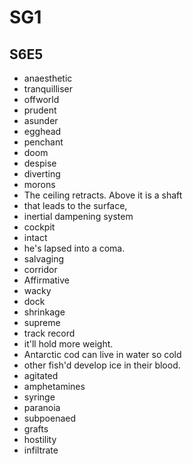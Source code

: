 # SG1

## S6E5

- anaesthetic
- tranquilliser
- offworld
- prudent
- asunder
- egghead
- penchant
- doom
- despise
- diverting
- morons
- The ceiling retracts. Above it is a shaft
- that leads to the surface,
- inertial dampening system
- cockpit
- intact
- he's lapsed into a coma.
- salvaging
- corridor
- Affirmative
- wacky
- dock
- shrinkage
- supreme
- track record
- it'll hold more weight.
- Antarctic cod can live in water so cold
- other fish'd develop ice in their blood.
- agitated
- amphetamines
- syringe
- paranoia
- subpoenaed
- grafts
- hostility
- infiltrate
